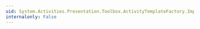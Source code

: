 ```yaml
---
uid: System.Activities.Presentation.Toolbox.ActivityTemplateFactory.Implementation
internalonly: False
---
```

